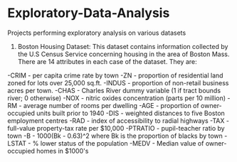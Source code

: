 # Exploratory-Data-Analysis
Projects performing exploratory analysis on various datasets

1. Boston Housing Dataset: This dataset contains information collected by the U.S Census Service concerning housing in the area of Boston Mass.
There are 14 attributes in each case of the dataset. They are:

-CRIM - per capita crime rate by town
-ZN - proportion of residential land zoned for lots over 25,000 sq.ft.
-INDUS - proportion of non-retail business acres per town.
-CHAS - Charles River dummy variable (1 if tract bounds river; 0 otherwise)
-NOX - nitric oxides concentration (parts per 10 million)
-RM - average number of rooms per dwelling
-AGE - proportion of owner-occupied units built prior to 1940
-DIS - weighted distances to five Boston employment centres
-RAD - index of accessibility to radial highways
-TAX - full-value property-tax rate per $10,000
-PTRATIO - pupil-teacher ratio by town
-B - 1000(Bk - 0.63)^2 where Bk is the proportion of blacks by town
-LSTAT - % lower status of the population
-MEDV - Median value of owner-occupied homes in $1000's

